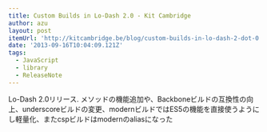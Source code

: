 ```yaml
---
title: Custom Builds in Lo-Dash 2.0 - Kit Cambridge
author: azu
layout: post
itemUrl: 'http://kitcambridge.be/blog/custom-builds-in-lo-dash-2-dot-0'
date: '2013-09-16T10:04:09.121Z'
tags:
  - JavaScript
  - library
  - ReleaseNote
---
```

Lo-Dash 2.0リリース.
メソッドの機能追加や、Backboneビルドの互換性の向上、underscoreビルドの変更、modernビルドではES5の機能を直接使うようにし軽量化、またcspビルドはmodernのaliasになった
